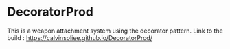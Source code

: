 # DecoratorProd
This is a weapon attachment system using the decorator pattern.
Link to the build : https://calvinsoliee.github.io/DecoratorProd/

